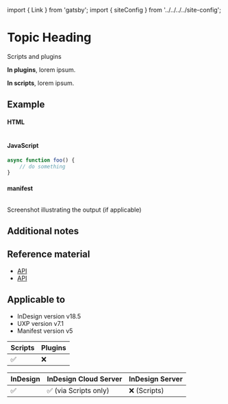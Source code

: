 <!-- 
Use this doc for internal purposes. Make sure you include the following information in the recipes
-->
import { Link } from 'gatsby';
import { siteConfig } from '../../../../site-config';

# Topic Heading
<!-- Introduce the topic with concepts. -->


<!-- Difference in behavior between scripts and plugins and prerequisites -->
<InlineAlert variant="info" slots="header, text1, text2"/>

Scripts and plugins

**In plugins**, lorem ipsum.

**In scripts**, lorem ipsum.



## Example
<!-- Provide a simple example using code snippets -->

<CodeBlock slots="heading, code" repeat="3" languages="HTML, JavaScript, JSON" />

#### HTML
```html
```

#### JavaScript
```js
async function foo() {
    // do something
}
```

#### manifest
```json
```


Screenshot illustrating the output (if applicable)

## Additional notes


## Reference material
<!-- Links to API docs used in the code above -->
- [API]({siteConfig.uxpApiPath}/)
- <a href={siteConfig.uxpApiPath}>API</a>

## Applicable to
<!-- Summarize the availibility -->

- InDesign version v18.5
- UXP version v7.1
- Manifest version v5

| Scripts | Plugins |
| ------- | ------- |
| ✅      |  ❌      |

| InDesign | InDesign Cloud Server | InDesign Server |
| -------- | --------------------- | -------------- |
| ✅       | ✅ (via Scripts only)  | ❌ (Scripts) |

